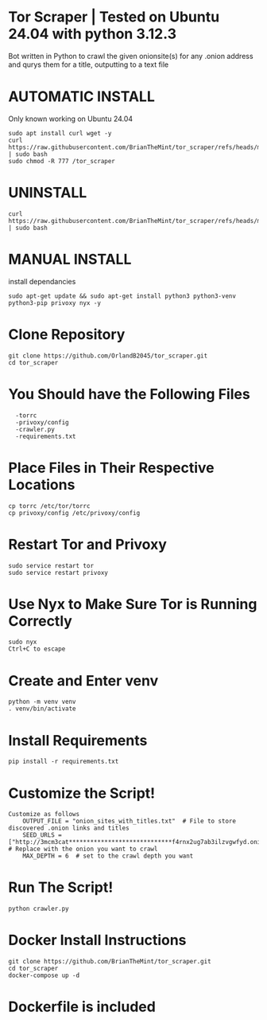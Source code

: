# Tor Scraper | Tested on Ubuntu 24.04 with python 3.12.3
Bot written in Python to crawl the given onionsite(s) for any .onion address and qurys them for a title, outputting to a text file

# AUTOMATIC INSTALL
  Only known working on Ubuntu 24.04

    sudo apt install curl wget -y
    curl https://raw.githubusercontent.com/BrianTheMint/tor_scraper/refs/heads/main/setup_torscraper.sh | sudo bash
    sudo chmod -R 777 /tor_scraper
  
 # UNINSTALL 

    curl https://raw.githubusercontent.com/BrianTheMint/tor_scraper/refs/heads/main/uninstall.sh | sudo bash
    
# MANUAL INSTALL
  
  
  install dependancies
  
    sudo apt-get update && sudo apt-get install python3 python3-venv python3-pip privoxy nyx -y

# Clone Repository
  
    git clone https://github.com/OrlandB2045/tor_scraper.git
    cd tor_scraper

 # You Should have the Following Files
    
      -torrc
      -privoxy/config
      -crawler.py
      -requirements.txt

# Place Files in Their Respective Locations
    
    cp torrc /etc/tor/torrc
    cp privoxy/config /etc/privoxy/config

# Restart Tor and Privoxy
    
    sudo service restart tor
    sudo service restart privoxy

# Use Nyx to Make Sure Tor is Running Correctly

    sudo nyx
    Ctrl+C to escape
# Create and Enter venv
    
    python -m venv venv
    . venv/bin/activate

# Install Requirements

    pip install -r requirements.txt

# Customize the Script!

    Customize as follows 
        OUTPUT_FILE = "onion_sites_with_titles.txt"  # File to store discovered .onion links and titles
        SEED_URLS = ["http://3mcm3cat*****************************f4rnx2ug7ab3ilzvgwfyd.onion/"]  # Replace with the onion you want to crawl
        MAX_DEPTH = 6  # set to the crawl depth you want

# Run The Script!

    python crawler.py



# Docker Install Instructions

    git clone https://github.com/BrianTheMint/tor_scraper.git
    cd tor_scraper
    docker-compose up -d

# Dockerfile is included
  
        
